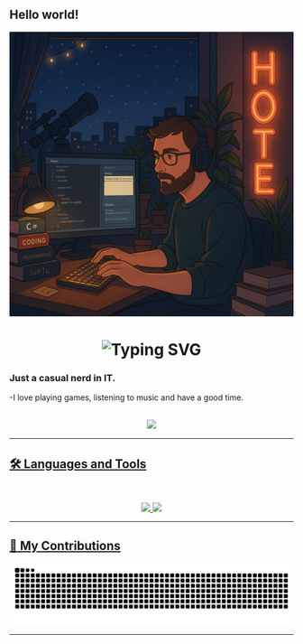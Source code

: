## Hello world!
<img src="https://github.com/Zxrri/Zxrri/blob/main/me.png" alt="AI-GEN-LOFI">
 
 <h1 align="center">
<img src="https://readme-typing-svg.herokuapp.com?font=Fira+Code&size=36&duration=4250&pause=1250&color=F7744E&background=FFFFFF00&center=true&vCenter=true&width=500&height=70&lines=Hi+There!+I'm+Zarri;Welcome+to+my+profile!" alt="Typing SVG" />
</h1>

### Just a casual nerd in IT. 

-I love playing games, listening to music and have a good time.

<br>

<div align="center">

  <a href="https://linkedin.com/in/zarri14" target="_blank">
    <img src="https://img.shields.io/badge/LinkedIn-0077B5?style=for-the-badge&logo=linkedin&logoColor=white" target="_blank" />
  </div>
<hr>
    
## 🛠️ Languages and Tools

<br>

<p align="center">
  <img src="https://skillicons.dev/icons?i=react,nextjs,windows,vscode,visualstudio,unity,pycharm,github,docker" />
  <img src="https://skillicons.dev/icons?i=html,css,js,git,postman,py,powershell,md,cs,dotnet,bootstrap" />
</p>

<hr>

## 🐍 My Contributions

<div align="center">
  <picture>
    <source media="(prefers-color-scheme: dark)" srcset="https://raw.githubusercontent.com/Zxrri/Zxrri/output/github-contribution-grid-snake-dark.svg" />
    <source media="(prefers-color-scheme: light)" srcset="https://raw.githubusercontent.com/Zxrri/Zxrri/output/github-contribution-grid-snake.svg" />
    <img alt="github-snake" src="https://raw.githubusercontent.com/Zxrri/Zxrri/output/github-contribution-grid-snake.svg" />
  </picture>
</div>

<hr>

<!--
**Zxrri/Zxrri** is a ✨ _special_ ✨ repository because its `README.md` (this file) appears on your GitHub profile.

Here are some ideas to get you started:

- 🔭 I’m currently working on ...
- 🌱 I’m currently learning ...
- 👯 I’m looking to collaborate on ...
- 🤔 I’m looking for help with ...
- 💬 Ask me about ...
- 📫 How to reach me: ...
- 😄 Pronouns: ...
- ⚡ Fun fact: ...
-->
